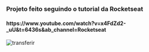 <h3>Projeto feito seguindo o tutorial da Rocketseat </h3>
<h4>https://www.youtube.com/watch?v=x4FdZd2-_uU&t=6436s&ab_channel=Rocketseat</h4>

![transferir](https://user-images.githubusercontent.com/36655978/94944359-87427700-04af-11eb-82f9-c78acf65b151.png)
